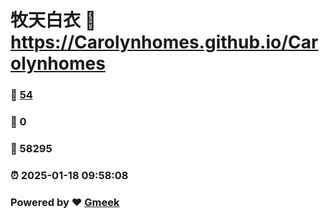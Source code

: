 # 牧天白衣 :link: https://Carolynhomes.github.io/Carolynhomes 
### :page_facing_up: [54](https://Carolynhomes.github.io/Carolynhomes/tag.html) 
### :speech_balloon: 0 
### :hibiscus: 58295 
### :alarm_clock: 2025-01-18 09:58:08 
### Powered by :heart: [Gmeek](https://github.com/Meekdai/Gmeek)

